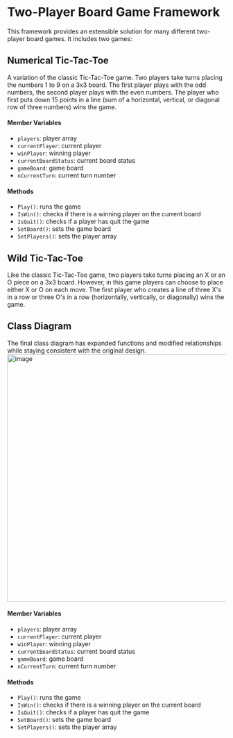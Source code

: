 ﻿
# Two-Player Board Game Framework

This framework provides an extensible solution for many different two-player board games. It includes two games:

## Numerical Tic-Tac-Toe

A variation of the classic Tic-Tac-Toe game. Two players take turns placing the numbers 1 to 9 on a 3x3 board. The first player plays with the odd numbers, the second player plays with the even numbers. The player who first puts down 15 points in a line (sum of a horizontal, vertical, or diagonal row of three numbers) wins the game.
 
#### Member Variables

-   `players`: player array
-   `currentPlayer`: current player
-   `winPlayer`: winning player
-   `currentBoardStatus`: current board status
-   `gameBoard`: game board
-   `nCurrentTurn`: current turn number

#### Methods

-   `Play()`: runs the game
-   `IsWin()`: checks if there is a winning player on the current board
-   `IsQuit()`: checks if a player has quit the game
-   `SetBoard()`: sets the game board
-   `SetPlayers()`: sets the player array
 
## Wild Tic-Tac-Toe

Like the classic Tic-Tac-Toe game, two players take turns placing an X or an O piece on a 3x3 board. However, in this game players can choose to place either X or O on each move. The first player who creates a line of three X's in a row or three O's in a row (horizontally, vertically, or diagonally) wins the game.
 
## Class Diagram
The final class diagram has expanded functions and modified relationships while staying consistent with the original design.
<img width="569" alt="image" src="https://github.com/SeanBaek111/TicTacToe/assets/33170173/2cdae57c-56c7-43a0-ba96-1568b8b93e2a">

#### Member Variables

-   `players`: player array
-   `currentPlayer`: current player
-   `winPlayer`: winning player
-   `currentBoardStatus`: current board status
-   `gameBoard`: game board
-   `nCurrentTurn`: current turn number

#### Methods

-   `Play()`: runs the game
-   `IsWin()`: checks if there is a winning player on the current board
-   `IsQuit()`: checks if a player has quit the game
-   `SetBoard()`: sets the game board
-   `SetPlayers()`: sets the player array
 

